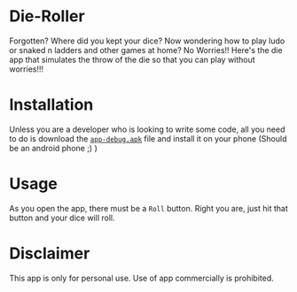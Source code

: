# Die-Roller
Forgotten? Where did you kept your dice? Now wondering how to play ludo or snaked n ladders and other games at home? No Worries!! Here's the die app that simulates the throw of the die so that you can play without worries!!!

# Installation

Unless you are a developer who is looking to write some code, all you need to do is download the [`app-debug.apk`](https://github.com/luthra2059/Die-Roller/raw/master/app-debug.apk) file and install it on your phone (Should be an android phone ;) )

# Usage

As you open the app, there must be a `Roll` button. Right you are, just hit that button and your dice will roll.

# Disclaimer

This app is only for personal use. Use of app commercially is prohibited.
